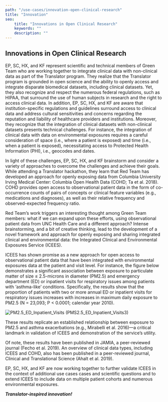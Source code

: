 ```yaml
---
path: "/use-cases/innovation-open-clinical-research"
title: "Innovation"
seo:
    title: "Innovations in Open Clinical Research"
    keywords: ""
    description: ""
---
```


## Innovations in Open Clinical Research<a name="innovations-in-open-clinical-research"></a>

EP, SC, HX, and KF represent scientific and technical members of Green Team who are working together to integrate clinical data with non-clinical data as part of the Translator program. They realize that the Translator program is grounded in open science and the ability to openly access and integrate disparate biomedical datasets, including clinical datasets. Yet, they also recognize and respect the numerous federal regulations, such as HIPAA, that surround the use of human subjects in research and the right to access clinical data. In addition, EP, SC, HX, and KF are aware that institution-specific regulations and guidelines surround access to clinical data and address cultural sensitivities and concerns regarding the reputation and liability of healthcare providers and institutions. Moreover, they recognize that the integration of clinical datasets with non-clinical datasets presents technical challenges. For instance, the integration of clinical data with data on environmental exposures requires a careful consideration of space (i.e., where a patient is exposed) and time (i.e., when a patient is exposed), necessitating access to Protected Health Information (PHI), i.e., geocodes and dates.

In light of these challenges, EP, SC, HX, and KF brainstorm and consider a variety of approaches to overcome the challenges and achieve their goals. While attending a Translator hackathon, they learn that Red Team has developed an approach for openly exposing data from Columbia University Irving Medical Center: Columbia Open Health Data (COHD; Ta et al. 2018). COHD provides open access to observational patient data in the form of co-occurrence counts of pairs of concepts or clinical feature variables (e.g., medications and diagnoses), as well as their relative frequency and observed-expected frequency ratio.

Red Team’s work triggers an interesting thought among Green Team members: what if we can expand upon these efforts, using observational patient data from UNC Health Care and a different approach? Intense brainstorming, and a bit of creative thinking, lead to the development of a novel framework and approach for openly exposing and sharing integrated clinical and environmental data: the Integrated Clinical and Environmental Exposures Service (ICEES). 

ICEES has shown promise as a new approach for open access to observational patient data that have been integrated with environmental exposures data at the patient and visit level. For instance, the figure below demonstrates a significant association between exposure to particulate matter of size ≤ 2.5-microns in diameter (PM2.5) and emergency department (ED) or inpatient visits for respiratory issues among patients with ‘asthma-like’ conditions. Specifically, the results show that the proportion of patients with two or more annual ED or inpatient visits for respiratory issues increases with increases in maximum daily exposure to PM2.5 (N = 23,093; P < 0.0001; calendar year 2010).

![PM2.5_ED_Inpatient_Visits](/apps/icees) (PMS2.5_ED_Inpatient_Visits3)

These results replicate an established relationship between exposure to PM2.5 and asthma exacerbations (e.g., Mirabelli et al. 2016)—a critical landmark in validation of ICEES and demonstration of the service’s utility.

Of note, these results have been published in JAMIA, a peer-reviewed journal (Fecho et al. 2019). An overview of clinical data types, including ICEES and COHD, also has been published in a peer-reviewed journal, Clinical and Translational Science (Ahalt et al. 2019).

EP, SC, HX, and KF are now working together to further validate ICEES in the context of additional use cases cases and scientific questions and to extend ICEES to include data on multiple patient cohorts and numerous environmental exposures.

_**Translator-inspired innovation!**_
